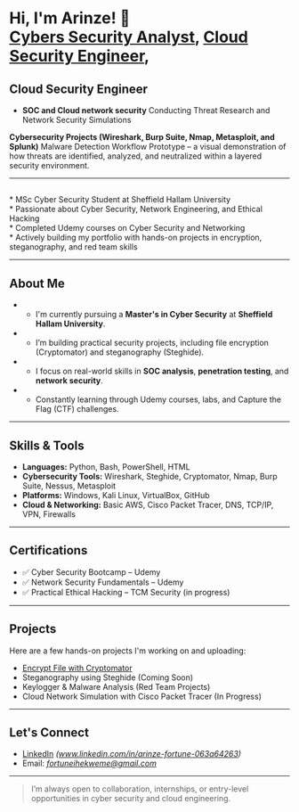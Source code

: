 
<h1>Hi, I'm Arinze! 👋<br/><a href="https://github.com/Arizonal8">Cybers Security Analyst</a>, <a href="www.linkedin.com/in/arinze-fortune-063a64263/">Cloud Security Engineer</a>,

<h2> Cloud Security Engineer</h2>

- <b>SOC and Cloud network security</b>
Conducting Threat Research and Network Security Simulations

<b>Cybersecurity Projects (Wireshark, Burp Suite, Nmap, Metasploit, and Splunk)</b>
Malware Detection Workflow Prototype – a visual demonstration of how threats are identified, analyzed, and neutralized within a layered security environment.

---

## 
<p>
  * MSc Cyber Security Student at Sheffield Hallam University<br>
  * Passionate about Cyber Security, Network Engineering, and Ethical Hacking<br>
  * Completed Udemy courses on Cyber Security and Networking<br>
  * Actively building my portfolio with hands-on projects in encryption, steganography, and red team skills
</p>

---

##  About Me

- * I'm currently pursuing a **Master's in Cyber Security** at **Sheffield Hallam University**.
- * I’m building practical security projects, including file encryption (Cryptomator) and steganography (Steghide).
- * I focus on real-world skills in **SOC analysis**, **penetration testing**, and **network security**.
- * Constantly learning through Udemy courses, labs, and Capture the Flag (CTF) challenges.

---

## Skills & Tools

- **Languages:** Python, Bash, PowerShell, HTML
- **Cybersecurity Tools:** Wireshark, Steghide, Cryptomator, Nmap, Burp Suite, Nessus, Metasploit
- **Platforms:** Windows, Kali Linux, VirtualBox, GitHub
- **Cloud & Networking:** Basic AWS, Cisco Packet Tracer, DNS, TCP/IP, VPN, Firewalls

---

## Certifications

- ✅ Cyber Security Bootcamp – Udemy
- ✅ Network Security Fundamentals – Udemy
- ✅ Practical Ethical Hacking – TCM Security (in progress)

---

## Projects

Here are a few hands-on projects I'm working on and uploading:

-  [Encrypt File with Cryptomator](https://github.com/Arizonal8/Encrypt-File-in-Cryptomator)
-  Steganography using Steghide (Coming Soon)
-  Keylogger & Malware Analysis (Red Team Projects)
-  Cloud Network Simulation with Cisco Packet Tracer (In Progress)

---

##  Let's Connect

-  [LinkedIn](https://www.linkedin.com) *(www.linkedin.com/in/arinze-fortune-063a64263)*
-  Email: *fortuneihekweme@gmail.com*


---

>  I’m always open to collaboration, internships, or entry-level opportunities in cyber security and cloud engineering.
